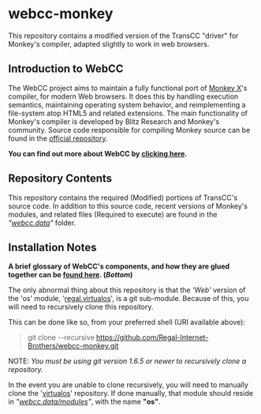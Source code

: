 # webcc-monkey
This repository contains a modified version of the TransCC "driver" for Monkey's compiler, adapted slightly to work in web browsers.

## Introduction to WebCC

The WebCC project aims to maintain a fully functional port of [Monkey X](https://github.com/blitz-research/monkey)'s compiler, for modern Web browsers. It does this by handling execution semantics, maintaining operating system behavior, and reimplementing a file-system atop HTML5 and related extensions. The main functionality of Monkey's compiler is developed by Blitz Research and Monkey's community. Source code responsible for compiling Monkey source can be found in the [official repository](https://github.com/blitz-research/monkey).

**You can find out more about WebCC by [clicking here](http://regal-internet-brothers.github.io/wccexplain/).**

## Repository Contents

This repository contains the required (Modified) portions of TransCC's source code. In addition to this source code, recent versions of Monkey's modules, and related files (Required to execute) are found in the *"[webcc.data](/webcc.data)"* folder. 

## Installation Notes

**A brief glossary of WebCC's components, and how they are glued together can be [found here](http://regal-internet-brothers.github.io/wccexplain/#source-code-and-setup). (*Bottom*)**

The only abnormal thing about this repository is that the *'Web'* version of the 'os' module, '[regal.virtualos](https://github.com/Regal-Internet-Brothers/virtualos)', is a git sub-module. Because of this, you will need to recursively clone this repository.

This can be done like so, from your preferred shell (URI available above):
> git clone --recursive https://github.com/Regal-Internet-Brothers/webcc-monkey.git

NOTE: *You must be using git version 1.6.5 or newer to recursively clone a repository.*

In the event you are unable to clone recursively, you will need to manually clone the '[virtualos](https://github.com/Regal-Internet-Brothers/virtualos)' repository. If done manually, that module should reside in *"[webcc.data/modules](/webcc.data/modules)"*, with the name **"os"**.
